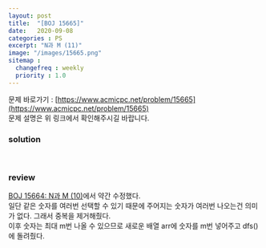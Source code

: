 ```yaml
---
layout: post
title:  "[BOJ 15665]"
date:   2020-09-08
categories : PS
excerpt: "N과 M (11)"
image: "/images/15665.png"
sitemap :
  changefreq : weekly
  priority : 1.0
---
```

문제 바로가기 : [https://www.acmicpc.net/problem/15665](https://www.acmicpc.net/problem/15665)<br>
문제 설명은 위 링크에서 확인해주시길 바랍니다.

### solution
<script src="https://gist.github.com/yooniversal/408faf1600cf10bc85676c8791666072.js"></script>
<br>

### review
[BOJ 15664: N과 M (10)](https://yooniversal.github.io/blog/post134/)에서 약간 수정했다.<br>
일단 같은 숫자를 여러번 선택할 수 있기 때문에 주어지는 숫자가 여러번 나오는건 의미가 없다. 그래서 중복을 제거해줬다.<br>
이후 숫자는 최대 m번 나올 수 있으므로 새로운 배열 arr에 숫자를 m번 넣어주고 dfs()에 돌려줬다.

<script src="https://utteranc.es/client.js"
        repo="yooniversal/blog-comments"
        issue-term="pathname"
        theme="github-light"
        crossorigin="anonymous"
        async>
</script>

